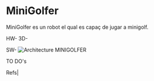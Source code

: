 # MiniGolfer
MiniGolfer es un robot el qual es capaç de jugar a minigolf.





HW-
3D-

SW-
![Architecture MINIGOLFER](https://github.com/ArnauAlti/ProjecteRobtica/assets/123361685/37d9040e-9104-4252-9a33-a133efc04ff0)


TO DO's

Refs|

